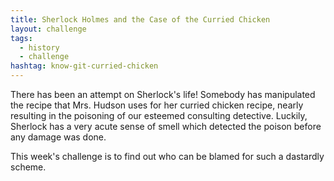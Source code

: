 ```yaml
---
title: Sherlock Holmes and the Case of the Curried Chicken
layout: challenge
tags:
  - history
  - challenge
hashtag: know-git-curried-chicken
---
```


There has been an attempt on Sherlock's life! Somebody has manipulated the recipe that Mrs. Hudson uses for her curried chicken recipe, nearly resulting in the poisoning of our esteemed consulting detective. Luckily, Sherlock has a very acute sense of smell which detected the poison before any damage was done.

This week's challenge is to find out who can be blamed for such a dastardly scheme.
